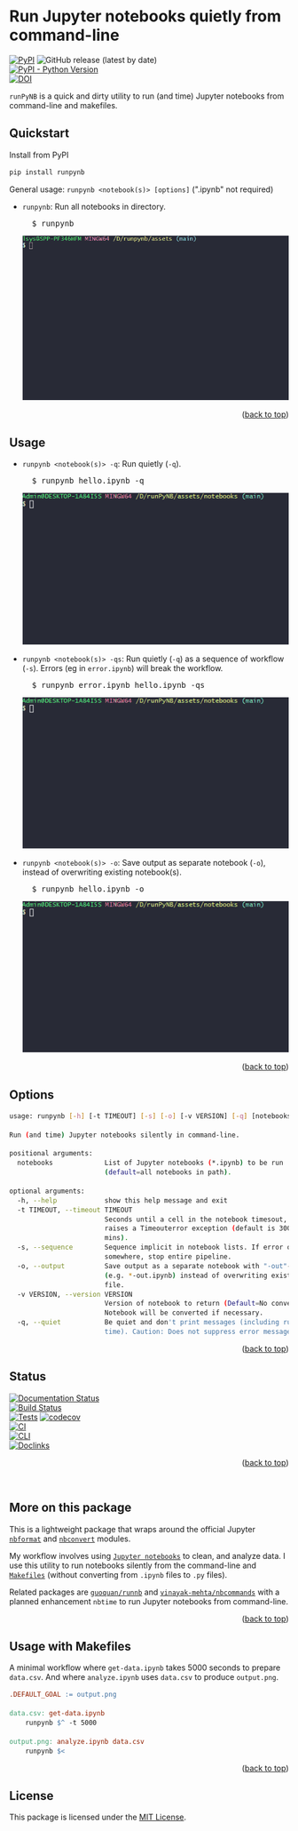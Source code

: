 <div id="top"></div> 

# Run Jupyter notebooks quietly from command-line
[![PyPI](https://img.shields.io/pypi/v/runpynb?color=brightgreen&label=PyPI)](https://pypi.org/project/runpynb/)
![GitHub release (latest by date)](https://img.shields.io/github/v/release/lsys/runpynb?label=Latest%20release)
<br>
[![PyPI - Python Version](https://img.shields.io/pypi/pyversions/runpynb?label=Python%203.6%2B)](https://pypi.org/project/runpynb/)
<br>
[![DOI](https://zenodo.org/badge/520408889.svg)](https://zenodo.org/badge/latestdoi/520408889)

`runPyNB` is a quick and dirty utility to run (and time) Jupyter notebooks from command-line and makefiles.

<!------------------- Quickstart ------------------->
## Quickstart
Install from PyPI
```bash
pip install runpynb
```

General usage: `runpynb <notebook(s)> [options]` (".ipynb" not required)

* `runpynb`: Run all notebooks in directory.

    <pre>
    $ runpynb</pre>
    ![](https://raw.githubusercontent.com/lsys/runpynb/main/assets/_docs/runall.gif)

<p align="right">(<a href="#top">back to top</a>)</p>

<!------------------------ Usage ---------------------->
## Usage

* `runpynb <notebook(s)> -q`: Run quietly (`-q`).

    <pre>
    $ runpynb hello.ipynb -q</pre>
    ![](https://raw.githubusercontent.com/lsys/runpynb/main/assets/_docs/be-quiet.gif)
    
* `runpynb <notebook(s)> -qs`: Run quietly (`-q`) as a sequence of workflow (`-s`). Errors (eg in `error.ipynb`) will break the workflow.

    <pre>
    $ runpynb error.ipynb hello.ipynb -qs</pre>
    ![](https://raw.githubusercontent.com/lsys/runpynb/main/assets/_docs/as-sequence.gif)
    
* `runpynb <notebook(s)> -o`: Save output as separate notebook (`-o`), instead of overwriting existing notebook(s).

    <pre>
    $ runpynb hello.ipynb -o</pre>
    ![](https://raw.githubusercontent.com/lsys/runpynb/main/assets/_docs/output-as-separate-notebook.gif)
    
<p align="right">(<a href="#top">back to top</a>)</p>

<!---------------------- Options ---------------------->
## Options
```bash
usage: runpynb [-h] [-t TIMEOUT] [-s] [-o] [-v VERSION] [-q] [notebooks ...]

Run (and time) Jupyter notebooks silently in command-line.

positional arguments:
  notebooks             List of Jupyter notebooks (*.ipynb) to be run
                        (default=all notebooks in path).

optional arguments:
  -h, --help            show this help message and exit
  -t TIMEOUT, --timeout TIMEOUT
                        Seconds until a cell in the notebook timesout, which
                        raises a Timeouterror exception (default is 3000=5
                        mins).
  -s, --sequence        Sequence implicit in notebook lists. If error occurs
                        somewhere, stop entire pipeline.
  -o, --output          Save output as a separate notebook with "-out"-suffix
                        (e.g. *-out.ipynb) instead of overwriting existing
                        file.
  -v VERSION, --version VERSION
                        Version of notebook to return (Default=No conversion).
                        Notebook will be converted if necessary.
  -q, --quiet           Be quiet and don't print messages (including run
                        time). Caution: Does not suppress error messages.
```
<p align="right">(<a href="#top">back to top</a>)</p>


<!----------------- Project status ----------------->
## Status
[![Documentation Status](https://readthedocs.org/projects/runpynb/badge/?version=latest)](https://runpynb.readthedocs.io/en/latest/?badge=latest)
<br>
[![Build Status](https://app.travis-ci.com/LSYS/runPyNB.svg?branch=main)](https://app.travis-ci.com/LSYS/runPyNB)
<br>
[![Tests](https://github.com/LSYS/runPyNB/actions/workflows/tests.yml/badge.svg?branch=main)](https://github.com/LSYS/runPyNB/actions/workflows/tests.yml)
[![codecov](https://codecov.io/gh/LSYS/runPyNB/branch/main/graph/badge.svg?token=ZtC2IJ07Fa)](https://codecov.io/gh/LSYS/runPyNB)
<br>
[![CI](https://github.com/LSYS/runPyNB/actions/workflows/build.yml/badge.svg?branch=main)](https://github.com/LSYS/runPyNB/actions/workflows/build.yml)
<br>
[![CLI](https://github.com/LSYS/runPyNB/actions/workflows/cli.yml/badge.svg?branch=main)](https://github.com/LSYS/runPyNB/actions/workflows/cli.yml)
<br>
[![Doclinks](https://github.com/LSYS/runPyNB/actions/workflows/doclinks.yml/badge.svg?branch=main)](https://github.com/LSYS/runPyNB/actions/workflows/doclinks.yml)
<p align="right">(<a href="#top">back to top</a>)</p>
<br>


<!---------------------- About --------------------->
## More on this package

This is a lightweight package that wraps around the official Jupyter [`nbformat`](https://nbformat.readthedocs.io/en/latest/) and [`nbconvert`](https://nbconvert.readthedocs.io/en/latest/) modules.

My workflow involves using [`Jupyter notebooks`](https://jupyter.org/) to clean, and analyze data.
I use this utility to run notebooks silently from the command-line and [`Makefiles`](#usage-with-makefiles) (without converting from `.ipynb` files to `.py` files). 

Related packages are [`guoquan/runnb`](https://github.com/guoquan/runnb) and [`vinayak-mehta/nbcommands`](https://github.com/vinayak-mehta/nbcommands) with a planned enhancement `nbtime` to run Jupyter notebooks from command-line.
<p align="right">(<a href="#top">back to top</a>)</p>

<!---------------------- Build --------------------->
## Usage with Makefiles
A minimal workflow where `get-data.ipynb` takes 5000 seconds to prepare `data.csv`.
And where `analyze.ipynb` uses `data.csv` to produce `output.png`.
```makefile
.DEFAULT_GOAL := output.png

data.csv: get-data.ipynb
	runpynb $^ -t 5000
	
output.png: analyze.ipynb data.csv
	runpynb $< 
```
<p align="right">(<a href="#top">back to top</a>)</p>


<!-------------------- License ------------------->
## License
This package is licensed under the [MIT License](https://github.com/LSYS/runPyNB/blob/main/LICENSE).

